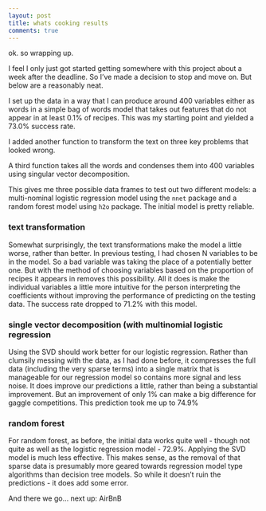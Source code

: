 ```yaml
---
layout: post
title: whats cooking results
comments: true
---
```


ok. so wrapping up.

I feel I only just got started getting somewhere with this project about a week after the deadline. So I’ve made a decision to stop and move on. But below are a reasonably neat. 

I set up the data in a way that I can produce around 400 variables either as words in a simple bag of words model that takes out features that do not appear in at least 0.1% of recipes. This was my starting point and yielded a 73.0% success rate.

I added another function to transform the text on three key problems that looked wrong.

A third function takes all the words and condenses them into 400 variables using singular vector decomposition.

This gives me three possible data frames to test out two different models: a multi-nominal logistic regression model using the `nnet` package and a random forest model using `h2o` package. The initial model is pretty reliable. 

### text transformation

Somewhat surprisingly, the text transformations make the model a little worse, rather than better. In previous testing, I had chosen N variables to be in the model. So a bad variable was taking the place of a potentially better one. But with the method of choosing variables based on the proportion of recipes it appears in removes this possibility. All it does is make the individual variables a little more intuitive for the person interpreting the coefficients without improving the performance of predicting on the testing data. The success rate dropped to 71.2% with this model.

### single vector decomposition (with multinomial logistic regression

Using the SVD should work better for our logistic regression. Rather than clumsily messing with the data, as I had done before, it compresses the full data (including the very sparse terms) into a single matrix that is manageable for our regression model so contains more signal and less noise. It does improve our predictions a little, rather than being a substantial improvement. But an improvement of only 1% can make a big difference for gaggle competitions. This prediction took me up to 74.9%

### random forest

For random forest, as before, the initial data works quite well - though not quite as well as the logistic regression model - 72.9%. Applying the SVD model is much less effective. This makes sense, as the removal of that sparse data is presumably more geared towards regression model type algorithms than decision tree models. So while it doesn’t ruin the predictions - it does add some error.

And there we go… next up: AirBnB
